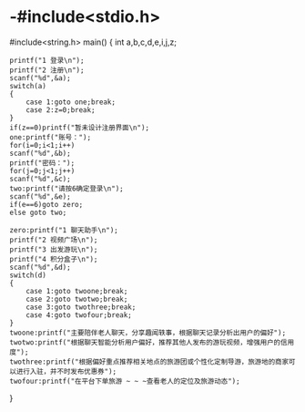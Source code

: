 # -#include<stdio.h>
#include<string.h>
main()
{
	int a,b,c,d,e,i,j,z;
	
	
	
	printf("1 登录\n");
	printf("2 注册\n");
	scanf("%d",&a);
	switch(a)
	{
		case 1:goto one;break;
		case 2:z=0;break;
	}
	if(z==0)printf("暂未设计注册界面\n");
	one:printf("账号：");
	for(i=0;i<1;i++)
	scanf("%d",&b);
	printf("密码：");
	for(j=0;j<1;j++)
	scanf("%d",&c);
	two:printf("请按6确定登录\n");
	scanf("%d",&e);
	if(e==6)goto zero;
	else goto two;
	
	zero:printf("1 聊天助手\n");
	printf("2 视频广场\n");
	printf("3 出发游玩\n");
	printf("4 积分盒子\n");
	scanf("%d",&d);
	switch(d)
	{
		case 1:goto twoone;break;
		case 2:goto twotwo;break;
		case 3:goto twothree;break;
		case 4:goto twofour;break;
	}
	twoone:printf("主要陪伴老人聊天，分享趣闻轶事，根据聊天记录分析出用户的偏好"); 
	twotwo:printf("根据聊天智能分析用户偏好，推荐其他人发布的游玩视频，增强用户的信用度");
	twothree:printf("根据偏好重点推荐相关地点的旅游团或个性化定制导游，旅游地的商家可以进行入驻，并不时发布优惠券");
	twofour:printf("在平台下单旅游 ~ ~ ~查看老人的定位及旅游动态"); 
}
